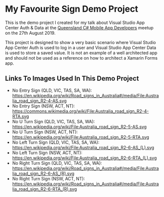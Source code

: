 # My Favourite Sign Demo Project
This is the demo project I created for my talk about Visual Studio App Center Auth & Data at the [Queensland C# Mobile App Developers](https://www.meetup.com/Queensland-based-MonoTouch-and-Mono-for-Android/) meetup on the 27th August 2019.  

This project is designed to show a very basic scenario where Visual Studio App Center Auth is used to log in a user and Visual Studio App Center Data is used to store a saved value. It is not an example of a well architected app and should not be used as a reference on how to architect a Xamarin Forms app.

## Links To Images Used In This Demo Project
- No Entry Sign (QLD, VIC, TAS, SA, WA): https://en.wikipedia.org/wiki/Road_signs_in_Australia#/media/File:Australia_road_sign_R2-4-AS.svg
- No Entry Sign (NSW, ACT, NT): https://commons.wikimedia.org/wiki/File:Australia_road_sign_R2-4-RTA.svg
- No U Turn Sign (QLD, VIC, TAS, SA, WA): https://en.wikipedia.org/wiki/File:Australia_road_sign_R2-5-AS.svg
- No U Turn Sign (NSW, ACT, NT): https://en.wikipedia.org/wiki/File:Australia_road_sign_R2-5-RTA.svg
- No Left Turn Sign (QLD, VIC, TAS, SA, WA): https://en.wikipedia.org/wiki/File:Australia_road_sign_R2-6-AS_(L).svg
- No Left Turn Sign (NSW, ACT, NT): https://en.wikipedia.org/wiki/File:Australia_road_sign_R2-6-RTA_(L).svg
- No Right Turn Sign (QLD, VIC, TAS, SA, WA): https://en.wikipedia.org/wiki/Road_signs_in_Australia#/media/File:Australia_road_sign_R2-6-AS_(R).svg
- No Right Turn Sign (NSW, ACT, NT): https://en.wikipedia.org/wiki/Road_signs_in_Australia#/media/File:Australia_road_sign_R2-6-RTA_(R).svg